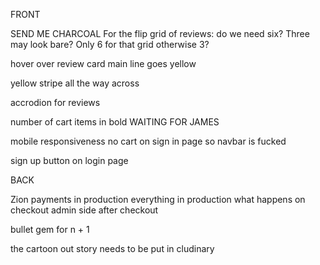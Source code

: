 FRONT

SEND ME CHARCOAL
For the flip grid of reviews: do we need six? Three may look bare? Only 6 for that grid otherwise 3?

<!-- footer charcoal -->

hover over review card main line goes yellow


<!-- modal for email?? -->

<!-- hover on product iamges -->
yellow stripe all the way across

accrodion for reviews

number of cart items in bold WAITING FOR JAMES

<!-- dropdown oils balms capsules -->

<!-- search option -->


mobile responsiveness
no cart on sign in page so navbar is fucked

sign up button on login page

BACK
<!-- dependent destroy -->
<!-- review doens't need a user -->

Zion payments in production
everything in production
what happens on checkout
admin side after checkout

bullet gem for n + 1
<!-- mmembership option -->

<!-- carts guest logging -->

the cartoon out story needs to be put in cludinary
